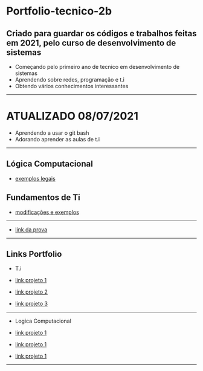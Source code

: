 # Portfolio-tecnico-2b
## Criado para guardar os códigos e trabalhos feitas em 2021, pelo curso de desenvolvimento de sistemas

* Começando pelo primeiro ano de tecnico em desenvolvimento de sistemas
* Aprendendo sobre redes, programação e t.i
* Obtendo vários conhecimentos interessantes
-----------------------------------------------------------------------

# ATUALIZADO 08/07/2021

* Aprendendo a usar o git bash
* Adorando aprender as aulas de t.i
-----------------------------------------------------------------------

## Lógica Computacional
* [exemplos legais](Portfolio-tecnico-2b/logica_computacional/exemplos_java)

## Fundamentos de Ti

* [modificações e exemplos](Portfolio-tecnico-2b/atividades-fundamentos/exemplos)
-----------------------------------------------------------------------
* [link da prova](Portfolio-tecnico-2b/prova)

-----------------------------------------------------------------------
## Links Portfolio

* T.i

* [link projeto 1](/atividades-fundamentos/exemplos/exemplo1.sh)

* [link projeto 2](/atividades-fundamentos/exemplos/exemplo2.sh)

* [link projeto 3](/atividades-fundamentos/exemplos/exemplo3.sh)

-----------------------------------------------------------------------
* Logica Computacional

* [link projeto 1](/logica_computacional/exemplos_java/exemplo1.java)

* [link projeto 1](/logica_computacional/exemplos_java/exemplo2.java)

* [link projeto 1](/logica_computacional/exemplos_java/exemplo2.java)

-----------------------------------------------------------------------

